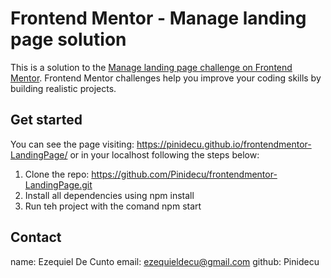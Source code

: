 # Frontend Mentor - Manage landing page solution

This is a solution to the [Manage landing page challenge on Frontend Mentor](https://www.frontendmentor.io/challenges/manage-landing-page-SLXqC6P5). Frontend Mentor challenges help you improve your coding skills by building realistic projects. 

## Get started

You can see the page visiting: https://pinidecu.github.io/frontendmentor-LandingPage/ or in your localhost following the steps below:
  1. Clone the repo: https://github.com/Pinidecu/frontendmentor-LandingPage.git
  2. Install all dependencies using npm install
  3. Run teh project with the comand npm start

## Contact

name: Ezequiel De Cunto
email: ezequieldecu@gmail.com
github: Pinidecu
